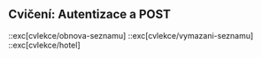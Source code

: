 ## Cvičení: Autentizace a POST

::exc[cvlekce/obnova-seznamu]
::exc[cvlekce/vymazani-seznamu]
::exc[cvlekce/hotel]
